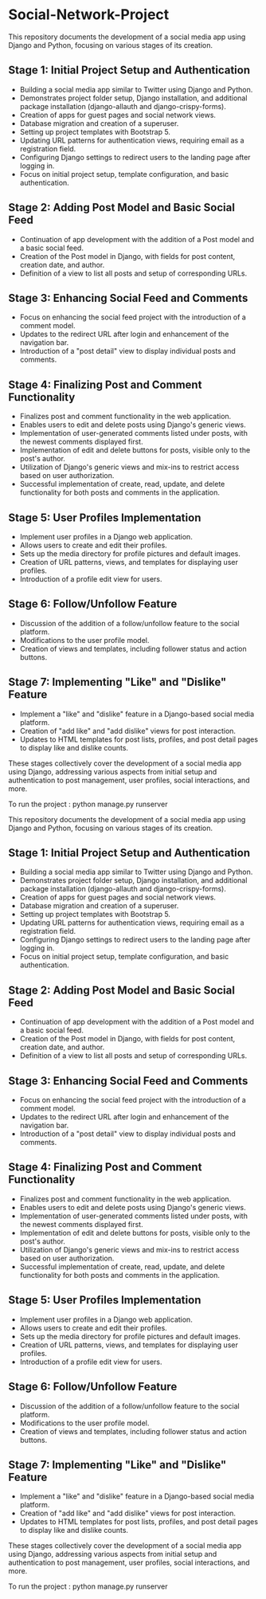 # Social-Network-Project


This repository documents the development of a social media app using Django and Python, focusing on various stages of its creation.

## Stage 1: Initial Project Setup and Authentication

- Building a social media app similar to Twitter using Django and Python.
- Demonstrates project folder setup, Django installation, and additional package installation (django-allauth and django-crispy-forms).
- Creation of apps for guest pages and social network views.
- Database migration and creation of a superuser.
- Setting up project templates with Bootstrap 5.
- Updating URL patterns for authentication views, requiring email as a registration field.
- Configuring Django settings to redirect users to the landing page after logging in.
- Focus on initial project setup, template configuration, and basic authentication.

## Stage 2: Adding Post Model and Basic Social Feed

- Continuation of app development with the addition of a Post model and a basic social feed.
- Creation of the Post model in Django, with fields for post content, creation date, and author.
- Definition of a view to list all posts and setup of corresponding URLs.


## Stage 3: Enhancing Social Feed and Comments

- Focus on enhancing the social feed project with the introduction of a comment model.
- Updates to the redirect URL after login and enhancement of the navigation bar.
- Introduction of a "post detail" view to display individual posts and comments.


## Stage 4: Finalizing Post and Comment Functionality

- Finalizes post and comment functionality in the web application.
- Enables users to edit and delete posts using Django's generic views.
- Implementation of user-generated comments listed under posts, with the newest comments displayed first.
- Implementation of edit and delete buttons for posts, visible only to the post's author.
- Utilization of Django's generic views and mix-ins to restrict access based on user authorization.
- Successful implementation of create, read, update, and delete functionality for both posts and comments in the application.

## Stage 5: User Profiles Implementation

- Implement user profiles in a Django web application.
- Allows users to create and edit their profiles.
- Sets up the media directory for profile pictures and default images.
- Creation of URL patterns, views, and templates for displaying user profiles.
- Introduction of a profile edit view for users.

## Stage 6: Follow/Unfollow Feature

- Discussion of the addition of a follow/unfollow feature to the social platform.
- Modifications to the user profile model.
- Creation of views and templates, including follower status and action buttons.

## Stage 7: Implementing "Like" and "Dislike" Feature

- Implement a "like" and "dislike" feature in a Django-based social media platform.
- Creation of "add like" and "add dislike" views for post interaction.
- Updates to HTML templates for post lists, profiles, and post detail pages to display like and dislike counts.

These stages collectively cover the development of a social media app using Django, addressing various aspects from initial setup and authentication to post management, user profiles, social interactions, and more.

To run the project : python manage.py runserver




This repository documents the development of a social media app using Django and Python, focusing on various stages of its creation.

## Stage 1: Initial Project Setup and Authentication

- Building a social media app similar to Twitter using Django and Python.
- Demonstrates project folder setup, Django installation, and additional package installation (django-allauth and django-crispy-forms).
- Creation of apps for guest pages and social network views.
- Database migration and creation of a superuser.
- Setting up project templates with Bootstrap 5.
- Updating URL patterns for authentication views, requiring email as a registration field.
- Configuring Django settings to redirect users to the landing page after logging in.
- Focus on initial project setup, template configuration, and basic authentication.

## Stage 2: Adding Post Model and Basic Social Feed

- Continuation of app development with the addition of a Post model and a basic social feed.
- Creation of the Post model in Django, with fields for post content, creation date, and author.
- Definition of a view to list all posts and setup of corresponding URLs.


## Stage 3: Enhancing Social Feed and Comments

- Focus on enhancing the social feed project with the introduction of a comment model.
- Updates to the redirect URL after login and enhancement of the navigation bar.
- Introduction of a "post detail" view to display individual posts and comments.


## Stage 4: Finalizing Post and Comment Functionality

- Finalizes post and comment functionality in the web application.
- Enables users to edit and delete posts using Django's generic views.
- Implementation of user-generated comments listed under posts, with the newest comments displayed first.
- Implementation of edit and delete buttons for posts, visible only to the post's author.
- Utilization of Django's generic views and mix-ins to restrict access based on user authorization.
- Successful implementation of create, read, update, and delete functionality for both posts and comments in the application.

## Stage 5: User Profiles Implementation

- Implement user profiles in a Django web application.
- Allows users to create and edit their profiles.
- Sets up the media directory for profile pictures and default images.
- Creation of URL patterns, views, and templates for displaying user profiles.
- Introduction of a profile edit view for users.

## Stage 6: Follow/Unfollow Feature

- Discussion of the addition of a follow/unfollow feature to the social platform.
- Modifications to the user profile model.
- Creation of views and templates, including follower status and action buttons.

## Stage 7: Implementing "Like" and "Dislike" Feature

- Implement a "like" and "dislike" feature in a Django-based social media platform.
- Creation of "add like" and "add dislike" views for post interaction.
- Updates to HTML templates for post lists, profiles, and post detail pages to display like and dislike counts.

These stages collectively cover the development of a social media app using Django, addressing various aspects from initial setup and authentication to post management, user profiles, social interactions, and more.

To run the project : python manage.py runserver



